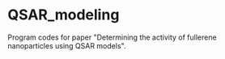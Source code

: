 # QSAR_modeling
Program codes for paper "Determining the activity of fullerene nanoparticles using QSAR models".
